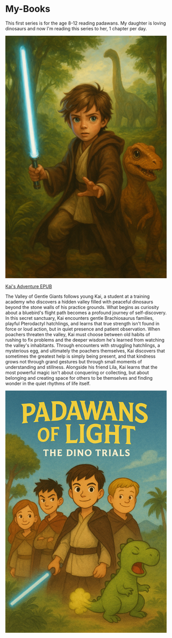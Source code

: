 # My-Books

This first series is for the age 8-12 reading padawans. My daughter is loving dinosaurs and now I'm reading this series to her, 1 chapter per day. 



![Kai's Adventure](https://github.com/tbiens/My-Books/blob/main/book1cover.png?raw=true)

[Kai's Adventure EPUB](https://github.com/tbiens/My-Books/raw/refs/heads/main/kai_adventures.epub)

The Valley of Gentle Giants follows young Kai, a student at a training academy who discovers a hidden valley filled with peaceful dinosaurs beyond the stone walls of his practice grounds. What begins as curiosity about a bluebird's flight path becomes a profound journey of self-discovery. In this secret sanctuary, Kai encounters gentle Brachiosaurus families, playful Pterodactyl hatchlings, and learns that true strength isn't found in force or loud action, but in quiet presence and patient observation.
When poachers threaten the valley, Kai must choose between old habits of rushing to fix problems and the deeper wisdom he's learned from watching the valley's inhabitants. Through encounters with struggling hatchlings, a mysterious egg, and ultimately the poachers themselves, Kai discovers that sometimes the greatest help is simply being present, and that kindness grows not through grand gestures but through small moments of understanding and stillness.
Alongside his friend Lila, Kai learns that the most powerful magic isn't about conquering or collecting, but about belonging and creating space for others to be themselves and finding wonder in the quiet rhythms of life itself.



![Padawans of Light, the dino trials.](https://github.com/tbiens/My-Books/blob/main/book2cover.png?raw=true)
